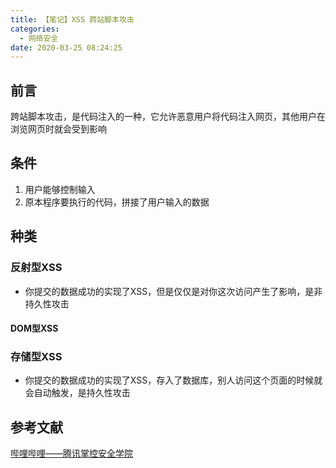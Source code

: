 ```yaml
---
title: 【笔记】XSS 跨站脚本攻击
categories:
  - 网络安全
date: 2020-03-25 08:24:25
---
```


## 前言

跨站脚本攻击，是代码注入的一种，它允许恶意用户将代码注入网页，其他用户在浏览网页时就会受到影响

<!-- more -->

## 条件

1. 用户能够控制输入
2. 原本程序要执行的代码，拼接了用户输入的数据

## 种类

### 反射型XSS

- 你提交的数据成功的实现了XSS，但是仅仅是对你这次访问产生了影响，是非持久性攻击

#### DOM型XSS

### 存储型XSS

- 你提交的数据成功的实现了XSS，存入了数据库，别人访问这个页面的时候就会自动触发，是持久性攻击

## 参考文献

[哔哩哔哩——腾讯掌控安全学院](https://www.bilibili.com/video/BV1vt41157Rj)

